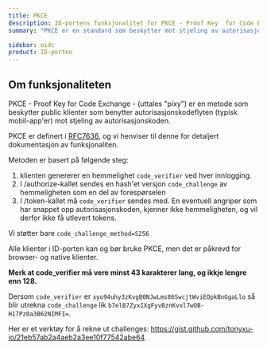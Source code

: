 ```yaml
---
title: PKCE
description: ID-portens funksjonalitet for PKCE - Proof Key  for Code Exchange
summary: "PKCE er en standard som beskytter mot stjeling av autorisasjonkoden, typisk ved bruk av mobil-app'er."

sidebar: oidc
product: ID-porten
---
```


## Om funksjonaliteten

PKCE - Proof Key  for Code Exchange - (uttales "pixy") er en metode som beskytter public klienter som benytter autorisasjonskodeflyten (typisk mobil-app'er) mot stjeling av autorisasjonskoden.

PKCE er definert i [RFC7636](https://tools.ietf.org/html/rfc7636), og vi henviser til denne for detaljert dokumentasjon av funksjonaliten.

Metoden er basert på  følgende steg:

1. klienten genererer en hemmelighet `code_verifier` ved hver innlogging.  
2. I /authorize-kallet sendes en hash'et versjon `code_challenge` av hemmeligheten som en del av forespørselen
3. I /token-kallet må `code_verifier` sendes med. En eventuell angriper som har snappet opp autorisasjonskoden, kjenner ikke hemmeligheten, og vil derfor ikke få utlevert tokens.

Vi støtter bare `code_challenge_method=S256`

Alle klienter i ID-porten kan og bør bruke PKCE, men det er påkrevd for browser- og native klienter.

**Merk at code_verifier må vere minst 43 karakterer lang, og ikkje lengre enn 128.**

Dersom `code_verifier` er `xyo94uhy3zKvgB0NJwLms86SwcjtWviEOpkBnGgaLlo` så blir utrekna `code_challenge` lik `b7elB7ZyxIXgFyvBznKvxl7wOB-H17Pz0a3B62NIMFI=`.

Her er et verktøy for å rekne ut challenges: https://gist.github.com/tonyxu-io/21eb57ab2a4aeb2a3ee10f77542abe64
